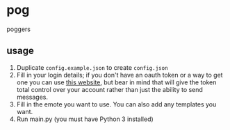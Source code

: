 # pog
poggers

## usage
1. Duplicate `config.example.json` to create `config.json`
2. Fill in your login details; if you don't have an oauth token or a way to get one you can use [this website](https://twitchapps.com/tmi/), but bear in mind that will give the token total control over your account rather than just the ability to send messages.
3. Fill in the emote you want to use. You can also add any templates you want.
4. Run main.py (you must have Python 3 installed)
